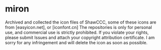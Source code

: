 # miron
Archived and collected the icon files of ShawCCC, some of these icons are from [easyicon.net], or [iconfont.cn]
The repositories is only for personal use, and commercial use is strictly prohibited. If you violate your rights, please submit Issues and attach your copyright attribution certificate. I am sorry for any infringement and will delete the icon as soon as possible.
